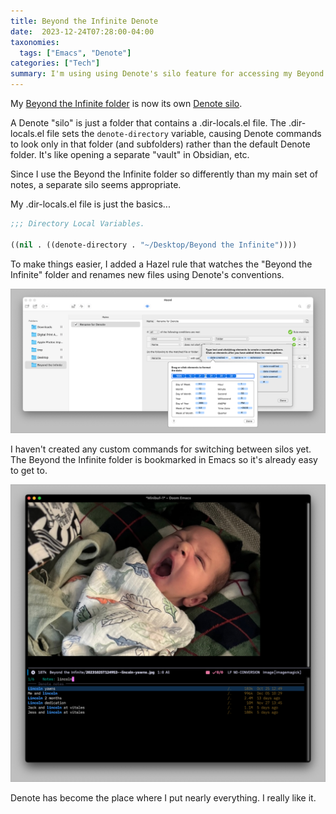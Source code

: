 ```yaml
---
title: Beyond the Infinite Denote
date:  2023-12-24T07:28:00-04:00
taxonomies:
  tags: ["Emacs", "Denote"]
categories: ["Tech"]
summary: I'm using using Denote's silo feature for accessing my Beyond the Infinite folder
---
```


My [Beyond the Infinite folder](https://v13.baty.net/2022/beyond-the-infinite/) is now its own [Denote silo](https://protesilaos.com/emacs/denote#h:15719799-a5ff-4e9a-9f10-4ca03ef8f6c5).

A Denote "silo" is just a folder that contains a .dir-locals.el file. The .dir-locals.el file sets the `denote-directory` variable, causing Denote commands to look only in that folder (and subfolders) rather than the default Denote folder. It's like opening a separate "vault" in Obsidian, etc. 

Since I use the Beyond the Infinite folder so differently than my main set of notes, a separate silo seems appropriate.

My .dir-locals.el file is just the basics...

```lisp
;;; Directory Local Variables.

((nil . ((denote-directory . "~/Desktop/Beyond the Infinite"))))
```

To make things easier, I added a Hazel rule that watches the "Beyond the Infinite" folder and renames new files using Denote's conventions.

![Hazel rules for renaming new files using Denote conventions](20231224-hazel-rules-for-denote.png "Hazel rules for renaming new files using Denote conventions")

I haven't created any custom commands for switching between silos yet. The Beyond the Infinite folder is bookmarked in Emacs so it's already easy to get to.

![Looking for a photo of Lincoln in Denote](20231224-denote.png "Looking for a photo of Lincoln in Denote")

Denote has become the place where I put nearly everything. I really like it.
